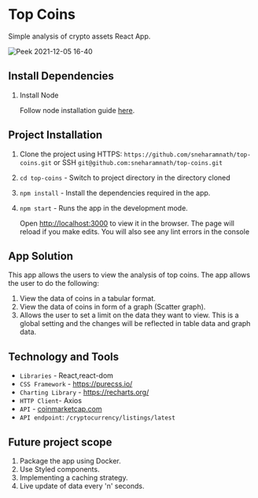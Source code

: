 # Top Coins

Simple analysis of crypto assets React App.

![Peek 2021-12-05 16-40](https://user-images.githubusercontent.com/7655624/144744204-1bfb7986-c199-4fd1-a369-06610b3fc2b2.gif)

## Install Dependencies

1. Install Node
   
   Follow node installation guide [here](https://nodejs.org/en/download/).

## Project Installation

1. Clone the project using HTTPS: `https://github.com/sneharamnath/top-coins.git` 
   or SSH `git@github.com:sneharamnath/top-coins.git`
2. `cd top-coins` - Switch to project directory in the directory cloned 
3. `npm install` - Install the dependencies required in the app.
4. `npm start` - Runs the app in the development mode.
    
    Open [http://localhost:3000](http://localhost:3000) to view it in the browser. 
    The page will reload if you make edits. You will also see any lint errors in the console
    
## App Solution

This app allows the users to view the analysis of top coins. The app allows the user to do the following:

  1. View the data of coins in a tabular format.
  2. View the data of coins in form of a graph (Scatter graph).
  3. Allows the user to set a limit on the data they want to view. This is a global setting and the changes will be reflected in table data and graph data.  

## Technology and Tools

  * `Libraries` - React,react-dom
  * `CSS Framework` - <https://purecss.io/>
  * `Charting Library` - <https://recharts.org/>
  * `HTTP Client`- Axios
  * `API` - [coinmarketcap.com](https://coinmarketcap.com/api/)
  * `API endpoint`: `/cryptocurrency/listings/latest`

## Future project scope

1. Package the app using Docker.
2. Use Styled components.
3. Implementing a caching strategy.
4. Live update of data every 'n' seconds.



